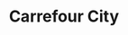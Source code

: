 ---
title: "Carrefour City"
url: /bordeaux/carrefour-city-cours-de-la-martinique/
shop: Supermarkt
---